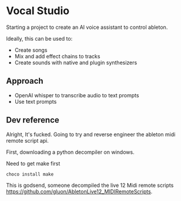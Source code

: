 # Vocal Studio

Starting a project to create an AI voice assistant to control ableton.

Ideally, this can be used to:
- Create songs
- Mix and add effect chains to tracks
- Create sounds with native and plugin synthesizers

## Approach

- OpenAI whisper to transcribe audio to text prompts
- Use text prompts 

## Dev reference 
Alright, It's fucked. Going to try and reverse engineer the ableton midi remote script api.

First, downloading a python decompiler on windows. 

Need to get make first

```powershell
choco install make
```

This is godsend, someone decompiled the live 12 Midi remote scripts https://github.com/gluon/AbletonLive12_MIDIRemoteScripts. 

